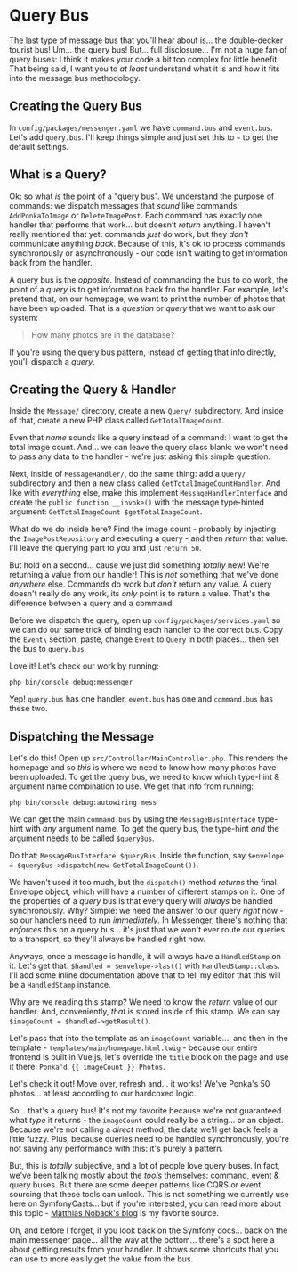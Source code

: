 # Query Bus

The last type of message bus that you'll hear about is... the double-decker tourist
bus! Um... the query bus! But... full disclosure... I'm not a huge fan of query
buses: I think it makes your code a bit too complex for little benefit. That being
said, I want you to *at least* understand what it is and how it fits into the
message bus methodology.

## Creating the Query Bus

In `config/packages/messenger.yaml` we have `command.bus` and `event.bus`. Let's
add `query.bus`. I'll keep things simple and just set this to `~` to get the
default settings.

## What is a Query?

Ok: so what *is* the point of a "query bus". We understand the purpose of commands:
we dispatch messages that *sound* like commands: `AddPonkaToImage` or
`DeleteImagePost`. Each command has exactly one handler that performs that work...
but doesn't *return* anything. I haven't really mentioned that yet: commands *just*
do work, but they *don't* communicate anything *back*. Because of this, it's ok
to process commands synchronously or asynchronously - our code isn't waiting to
get information back from the handler.

A query bus is the *opposite*. Instead of commanding the bus to do work, the point
of a *query* is to get information back fro the handler. For example, let's pretend
that, on our homepage, we want to print the number of photos that have been
uploaded. That is a *question* or *query* that we want to ask our system:

> How many photos are in the database?

If you're using the query bus pattern, instead of getting that info directly,
you'll dispatch a *query*.

## Creating the Query & Handler

Inside the `Message/` directory, create a new `Query/` subdirectory. And inside
of that, create a new PHP class called `GetTotalImageCount`.

Even that *name* sounds like a query instead of a command: I want to get the
total image count. And... we can leave the query class blank: we won't need to
pass any data to the handler - we're just asking this simple question.

Next, inside of `MessageHandler/`, do the same thing: add a `Query/` subdirectory
and then a new class called `GetTotalImageCountHandler`. And like with *everything*
else, make this implement `MessageHandlerInterface` and create the
`public function __invoke()` with the message type-hinted argument:
`GetTotalImageCount $getTotalImageCount`.

What do we do inside here? Find the image count - probably by injecting the
`ImagePostRepository` and executing a query - and then *return* that value. I'll
leave the querying part to you and just `return 50`.

But hold on a second... cause we just did something *totally* new! We're returning
a value from our handler! This is *not* something that we've done *anywhere* else.
Commands do work but *don't* return any value. A query doesn't really do any work,
its *only* point is to return a value. That's the difference between a query and
a command.

Before we dispatch the query, open up `config/packages/services.yaml` so we can
do our same trick of binding each handler to the correct bus. Copy the `Event\`
section, paste, change `Event` to `Query` in both places... then set the bus
to `query.bus`.

Love it! Let's check our work by running:

```terminal
php bin/console debug:messenger
```

Yep! `query.bus` has one handler, `event.bus` has one and `command.bus` has
these two.

## Dispatching the Message

Let's do this! Open up `src/Controller/MainController.php`. This renders the
homepage and so *this* is where we need to know how many photos have been uploaded.
To get the query bus, we need to know which type-hint & argument name combination
to use. We get that info from running:

```terminal
php bin/console debug:autowiring mess
```

We can get the main `command.bus` by using the `MessageBusInterface` type-hint
with *any* argument name. To get the query bus, the type-hint *and* the argument
needs to be called `$queryBus`.

Do that: `MessageBusInterface $queryBus`. Inside the function, say
`$envelope = $queryBus->dispatch(new GetTotalImageCount())`.

We haven't used it too much, but the `dispatch()` method *returns* the final
Envelope object, which will have a number of different stamps on it. One of the
properties of a *query* bus is that every query will *always* be handled synchronously.
Why? Simple: we need the answer to our query *right* now - so our handlers need
to run *immediately*. In Messenger, there's nothing that *enforces* this on a
query bus... it's just that we won't ever route our queries to a transport, so
they'll always be handled right now.

Anyways, once a message is handle, it will always have a `HandledStamp` on it.
Let's get that: `$handled = $envelope->last()` with `HandledStamp::class`. I'll
add some inline documentation above that to tell my editor that this will be a
`HandledStamp` instance.

Why are we reading this stamp? We need to know the *return* value of our handler.
And, conveniently, *that* is stored inside of this stamp. We can say
`$imageCount = $handled->getResult()`.

Let's pass that into the template as an `imageCount` variable.... and then in the
template - `templates/main/homepage.html.twig` - because our entire frontend is
built in Vue.js, let's override the `title` block on the page and use it there:
`Ponka'd {{ imageCount }} Photos`.

Let's check it out! Move over, refresh and... it works! We've Ponka's 50 photos...
at least according to our hardcoxed logic.

So... that's a query bus! It's not my favorite because we're not guaranteed
what *type* it returns - the `imageCount` could really be a string... or an object.
Because we're not calling a *direct* method, the data we'll get back feels a little
fuzzy. Plus, because queries need to be handled synchronously, you're not saving
any performance with this: it's purely a pattern.

But, this is *totally* subjective, and a lot of people love query buses. In fact,
we've been talking mostly about the *tools* themselves: command, event & query
buses. But there are some deeper patterns like CQRS or event sourcing that these
tools can unlock. This is not something we currently use here on SymfonyCasts...
but if you're interested, you can read more about this topic -
[Matthias Noback's blog](https://matthiasnoback.nl/) is my favorite source.

Oh, and before I forget, if you look back on the Symfony docs... back on the
main messenger page... all the way at the bottom... there's a spot here a about
getting results from your handler. It shows some shortcuts that you can use to
more easily get the value from the bus.
